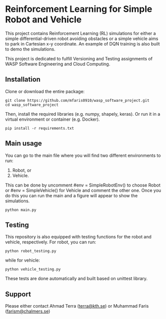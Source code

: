 # Reinforcement Learning for Simple Robot and Vehicle

This project contains Reinforcement Learning (RL) simulations for 
either a simple differential-driven robot avoiding obstacles or a 
simple vehicle aims to park in Cartesian x-y coordinate. 
An example of DQN training is also built to demo the simulations.

This project is dedicated to fulfill Versioning and Testing assignments 
of WASP Software Engineering and Cloud Computing. 

## Installation

Clone or download the entire package:
```
git clone https://github.com/mfaris0910/wasp_software_project.git
cd wasp_software_project
```

Then, install the required libraries (e.g. numpy, shapely, keras). Or run it in a virtual environment or container (e.g. Docker).
```
pip install -r requirements.txt
```


## Main usage

You can go to the main file where you will find two different environments to run: 
1) Robot, or 
2) Vehicle. 

This can be done by uncomment #env  = SimpleRobotEnv() to 
choose Robot or #env  = SimpleVehicle() for Vehicle and comment the 
other one. Once you do this you can run the main and a figure will 
appear to show the simulations.
```
python main.py
```

## Testing

This repository is also equipped with testing functions for the robot 
and vehicle, respectively. 
For robot, you can run: 
```
python robot_testing.py
```
while for vehicle:
```
python vehicle_testing.py
```
These tests are done automatically 
and built based on unittest library. 

## Support
Please either contact Ahmad Terra (terra@kth.se) or Muhammad Faris 
(farism@chalmers.se)

